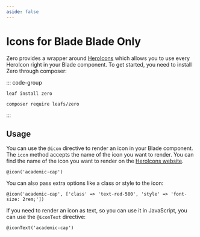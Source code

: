 ```yaml
---
aside: false
---
```


<!-- markdownlint-disable no-inline-html -->

# Icons for Blade <Badge type="warning">Blade Only</Badge>

Zero provides a wrapper around [HeroIcons](https://heroicons.com/) which allows you to use every HeroIcon right in your Blade component. To get started, you need to install Zero through composer:

::: code-group

```bash:no-line-numbers [Leaf CLI]
leaf install zero
```

```bash:no-line-numbers [Composer]
composer require leafs/zero
```

:::

## Usage

You can use the `@icon` directive to render an icon in your Blade component. The `icon` method accepts the name of the icon you want to render. You can find the name of the icon you want to render on the [HeroIcons website](https://heroicons.com/).

```blade:no-line-numbers
@icon('academic-cap')
```

You can also pass extra options like a class or style to the icon:

```blade:no-line-numbers
@icon('academic-cap', ['class' => 'text-red-500', 'style' => 'font-size: 2rem;'])
```

If you need to render an icon as text, so you can use it in JavaScript, you can use the `@iconText` directive:

```blade:no-line-numbers
@iconText('academic-cap')
```

